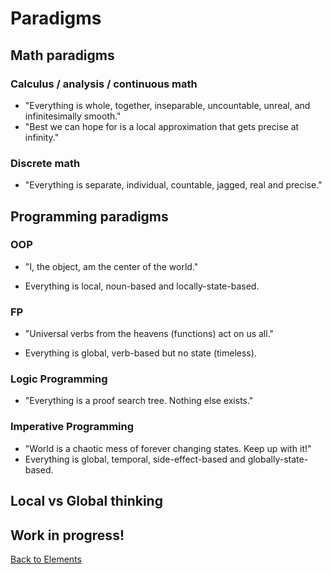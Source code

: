 # Paradigms

## Math paradigms

### Calculus / analysis / continuous math

- "Everything is whole, together, inseparable, uncountable, unreal, and infinitesimally smooth."
- "Best we can hope for is a local approximation that gets precise at infinity."

### Discrete math

- "Everything is separate, individual, countable, jagged, real and precise."

## Programming paradigms

### OOP

- "I, the object, am the center of the world."

- Everything is local, noun-based and locally-state-based.

### FP

- "Universal verbs from the heavens (functions) act on us all."

- Everything is global, verb-based but no state (timeless).

### Logic Programming

- "Everything is a proof search tree. Nothing else exists." 

### Imperative Programming

- "World is a chaotic mess of forever changing states. Keep up with it!"
- Everything is global, temporal, side-effect-based and globally-state-based.

## Local vs Global thinking

## Work in progress!

[Back to Elements](README.md#paradigms)

